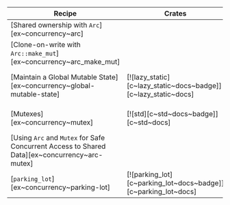 | Recipe | Crates | Categories |
|---|---|---|
| [Shared ownership with `Arc`][ex~concurrency~arc] | | |
| [Clone-on-write with `Arc::make_mut`][ex~concurrency~arc_make_mut] | | |
| [Maintain a Global Mutable State][ex~concurrency~global-mutable-state] | [![lazy_static][c~lazy_static~docs~badge]][c~lazy_static~docs] | [![cat~rust-patterns][cat~rust-patterns~badge]][cat~rust-patterns] |
| [Mutexes][ex~concurrency~mutex] | [![std][c~std~docs~badge]][c~std~docs] | [![cat~concurrency][cat~concurrency~badge]][cat~concurrency] |
| [Using `Arc` and `Mutex` for Safe Concurrent Access to Shared Data][ex~concurrency~arc-mutex] | | |
| [`parking_lot`][ex~concurrency~parking-lot] | [![parking_lot][c~parking_lot~docs~badge]][c~parking_lot~docs] | [![cat~concurrency][cat~concurrency~badge]][cat~concurrency] |
